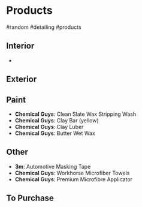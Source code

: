 # Products
#random #detailing #products

## Interior
- 

## Exterior


## Paint
- **Chemical Guys**: Clean Slate Wax Stripping Wash
- **Chemical Guys**: Clay Bar (yellow)
- **Chemical Guys**: Clay Luber
- **Chemical Guys**: Butter Wet Wax

## Other
- **3m**: Automotive Masking Tape
- **Chemical Guys**: Workhorse Microfiber Towels
- **Chemical Guys**: Premium Microfibre Applicator

## To Purchase
